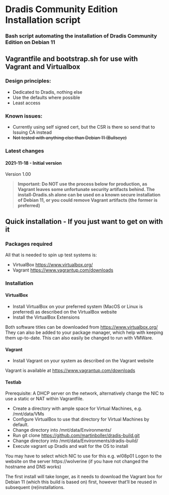 # Dradis Community Edition Installation script

### Bash script automating the installation of Dradis Community Edition on Debian 11

## Vagrantfile and bootstrap.sh for use with Vagrant and Virtualbox

### Design principles:
  - Dedicated to Dradis, nothing else
  - Use the defaults where possible
  - Least access

### Known issues:
  - Currently using self signed cert, but the CSR is there so send that to Issuing CA instead
  - ~~Not tested with anything else than Debian 11 (Bullseye)~~

### Latest changes 
#### 2021-11-18 - Initial version
  Version 1.00

>**Important: Do NOT use the process below for production, as Vagrant leaves some unfortunate security artifacts behind. The install-Dradis.sh alone can be used on a known secure installation of Debian 11, or you could remove Vagrant artifacts (the former is preferred)**

## Quick installation - If you just want to get on with it
### Packages required
All that is needed to spin up test systems is:
 - VirtualBox https://www.virtualbox.org/
 - Vagrant https://www.vagrantup.com/downloads
 
### Installation
#### VirtualBox
 - Install VirtualBox on your preferred system (MacOS or Linux is preferred) as described on the VirtualBox website
 - Install the VirtualBox Extensions

Both software titles can be downloaded from https://www.virtualbox.org/
They can also be added to your package manager, which help with keeping them up-to-date. This can also easily be changed to run with VMWare.
 
#### Vagrant
 - Install Vagrant on your system as described on the Vagrant website

Vagrant is available at https://www.vagrantup.com/downloads
 
#### Testlab
Prerequisite: A DHCP server on the network, alternatively change the NIC to use a static or NAT within Vagrantfile.
 - Create a directory with ample space for Virtual Machines, e.g. /mnt/data/VMs
 - Configure VirtualBox to use that directory for Virtual Machines by default.
 - Change directory into /mnt/data/Environments/
 - Run git clone https://github.com/martinboller/dradis-build.git
 - Change directory into /mnt/data/Environments/dradis-build/
 - Execute vagrant up Dradis and wait for the OS to install

You may have to select which NIC to use for this e.g. wl08p01
Logon to the website on the server https://wolverine (if you have not changed the hostname and DNS works)
 
The first install will take longer, as it needs to download the Vagrant box for Debian 11 (which this build is based on) first, however that’ll be reused in subsequent (re)installations.